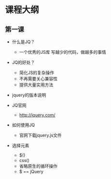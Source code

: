 # 课程大纲

## 第一课

- 什么是JQ？

    + 一个优秀的JS库 写越少的代码，做越多的事情

- JQ的好处？

    + 简化JS的复杂操作
    + 不再需要关心兼容性
    + 提供大量实用方法

- jquery的版本说明
- JQ官网
    + http://jquery.com/


- 如何使用JQ 
    + 官网下载jquery.js文件

- 选择元素
    + $()
    + css()
    + 省略原生的循环操作
    + $ == jQuery
